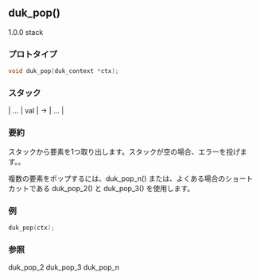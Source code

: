 ## duk_pop() 

1.0.0 stack

### プロトタイプ

```c
void duk_pop(duk_context *ctx);
```

### スタック

| ... | val | -> | ... |

### 要約

スタックから要素を1つ取り出します。スタックが空の場合、エラーを投げます。。

複数の要素をポップするには、duk_pop_n() または、よくある場合のショートカットである duk_pop_2() と duk_pop_3() を使用します。


### 例

```c
duk_pop(ctx);
```

### 参照

duk_pop_2
duk_pop_3
duk_pop_n